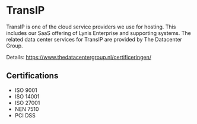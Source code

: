 # TransIP

TransIP is one of the cloud service providers we use for hosting. This includes our SaaS offering of Lynis Enterprise and supporting systems. The related data center services for TransIP are provided by The Datacenter Group.

Details: https://www.thedatacentergroup.nl/certificeringen/

## Certifications

* ISO 9001
* ISO 14001
* ISO 27001
* NEN 7510
* PCI DSS
